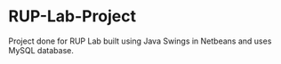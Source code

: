# RUP-Lab-Project
Project done for RUP Lab built using Java Swings in Netbeans and uses MySQL database.
